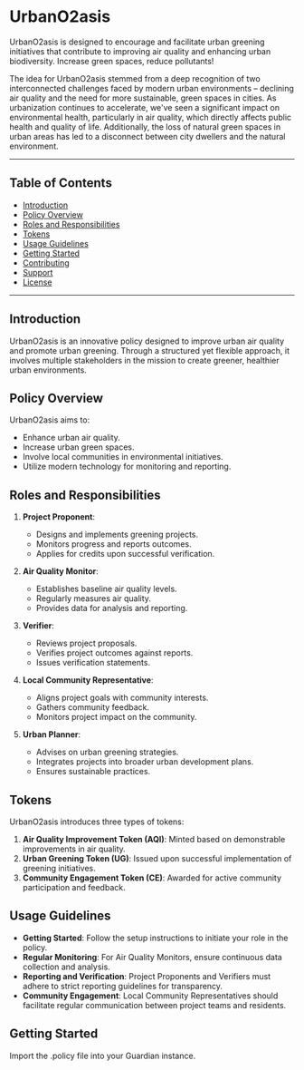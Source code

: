 # UrbanO2asis


UrbanO2asis is designed to encourage and facilitate urban greening initiatives that contribute to improving air quality and enhancing urban biodiversity. Increase green spaces, reduce pollutants!

The idea for UrbanO2asis stemmed from a deep recognition of two interconnected challenges faced by modern urban environments – declining air quality and the need for more sustainable, green spaces in cities. As urbanization continues to accelerate, we've seen a significant impact on environmental health, particularly in air quality, which directly affects public health and quality of life. Additionally, the loss of natural green spaces in urban areas has led to a disconnect between city dwellers and the natural environment.

---

## Table of Contents

- [Introduction](#introduction)
- [Policy Overview](#policy-overview)
- [Roles and Responsibilities](#roles-and-responsibilities)
- [Tokens](#tokens)
- [Usage Guidelines](#usage-guidelines)
- [Getting Started](#getting-started)
- [Contributing](#contributing)
- [Support](#support)
- [License](#license)

---

## Introduction

UrbanO2asis is an innovative policy designed to improve urban air quality and promote urban greening. Through a structured yet flexible approach, it involves multiple stakeholders in the mission to create greener, healthier urban environments.

## Policy Overview

UrbanO2asis aims to:
- Enhance urban air quality.
- Increase urban green spaces.
- Involve local communities in environmental initiatives.
- Utilize modern technology for monitoring and reporting.

## Roles and Responsibilities

1. **Project Proponent**:
   - Designs and implements greening projects.
   - Monitors progress and reports outcomes.
   - Applies for credits upon successful verification.
   
2. **Air Quality Monitor**:
   - Establishes baseline air quality levels.
   - Regularly measures air quality.
   - Provides data for analysis and reporting.

3. **Verifier**:
   - Reviews project proposals.
   - Verifies project outcomes against reports.
   - Issues verification statements.

4. **Local Community Representative**:
   - Aligns project goals with community interests.
   - Gathers community feedback.
   - Monitors project impact on the community.

5. **Urban Planner**:
   - Advises on urban greening strategies.
   - Integrates projects into broader urban development plans.
   - Ensures sustainable practices.

## Tokens

UrbanO2asis introduces three types of tokens:

1. **Air Quality Improvement Token (AQI)**: Minted based on demonstrable improvements in air quality.
2. **Urban Greening Token (UG)**: Issued upon successful implementation of greening initiatives.
3. **Community Engagement Token (CE)**: Awarded for active community participation and feedback.

## Usage Guidelines

- **Getting Started**: Follow the setup instructions to initiate your role in the policy.
- **Regular Monitoring**: For Air Quality Monitors, ensure continuous data collection and analysis.
- **Reporting and Verification**: Project Proponents and Verifiers must adhere to strict reporting guidelines for transparency.
- **Community Engagement**: Local Community Representatives should facilitate regular communication between project teams and residents.

## Getting Started

Import the .policy file into your Guardian instance.
